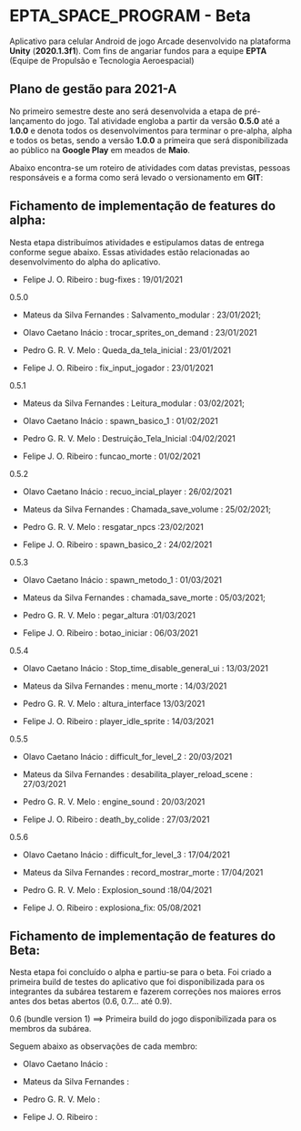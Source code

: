 # EPTA_SPACE_PROGRAM - Beta
Aplicativo para celular Android de jogo Arcade desenvolvido na plataforma **Unity** (**2020.1.3f1**). Com fins de angariar fundos para a equipe **EPTA** (Equipe de Propulsão e Tecnologia Aeroespacial)

## Plano de gestão para 2021-A
No primeiro semestre deste ano será desenvolvida a etapa de pré-lançamento do jogo. Tal atividade engloba a partir da versão **0.5.0** até a **1.0.0** e denota todos os desenvolvimentos para terminar o pre-alpha, alpha e todos os betas, sendo a versão **1.0.0** a primeira que será disponibilizada ao público na **Google Play** em meados de **Maio**.

Abaixo encontra-se um roteiro de atividades com datas previstas, pessoas responsáveis e a forma como será levado o versionamento em **GIT**:

## Fichamento de implementação de features do alpha:
Nesta etapa distribuímos atividades e estipulamos datas de entrega conforme segue abaixo. Essas atividades estão relacionadas ao desenvolvimento do alpha do aplicativo.

- Felipe J. O. Ribeiro : bug-fixes : 19/01/2021

0.5.0

- Mateus da Silva Fernandes : Salvamento_modular : 23/01/2021;

- Olavo Caetano Inácio : trocar_sprites_on_demand : 23/01/2021
 
- Pedro G. R. V. Melo : Queda_da_tela_inicial : 23/01/2021

- Felipe J. O. Ribeiro : fix_input_jogador : 23/01/2021

0.5.1

- Mateus da Silva Fernandes : Leitura_modular : 03/02/2021;

- Olavo Caetano Inácio : spawn_basico_1 : 01/02/2021

- Pedro G. R. V. Melo : Destruição_Tela_Inicial :04/02/2021

- Felipe J. O. Ribeiro : funcao_morte : 01/02/2021

0.5.2

- Olavo Caetano Inácio : recuo_incial_player : 26/02/2021

- Mateus da Silva Fernandes : Chamada_save_volume : 25/02/2021;

- Pedro G. R. V. Melo : resgatar_npcs :23/02/2021

- Felipe J. O. Ribeiro : spawn_basico_2 : 24/02/2021

0.5.3

- Olavo Caetano Inácio : spawn_metodo_1 : 01/03/2021

- Mateus da Silva Fernandes : chamada_save_morte : 05/03/2021;

- Pedro G. R. V. Melo : pegar_altura :01/03/2021

- Felipe J. O. Ribeiro : botao_iniciar : 06/03/2021

0.5.4

- Olavo Caetano Inácio : Stop_time_disable_general_ui : 13/03/2021

- Mateus da Silva Fernandes : menu_morte : 14/03/2021

- Pedro G. R. V. Melo : altura_interface 13/03/2021

- Felipe J. O. Ribeiro : player_idle_sprite : 14/03/2021

0.5.5

- Olavo Caetano Inácio : difficult_for_level_2 : 20/03/2021

- Mateus da Silva Fernandes : desabilita_player_reload_scene : 27/03/2021

- Pedro G. R. V. Melo : engine_sound : 20/03/2021

- Felipe J. O. Ribeiro : death_by_colide : 27/03/2021

0.5.6

- Olavo Caetano Inácio : difficult_for_level_3 : 17/04/2021

- Mateus da Silva Fernandes : record_mostrar_morte : 17/04/2021

- Pedro G. R. V. Melo : Explosion_sound :18/04/2021

- Felipe J. O. Ribeiro : explosiona_fix: 05/08/2021


## Fichamento de implementação de features do Beta:
Nesta etapa foi concluído o alpha e partiu-se para o beta. Foi criado a primeira build de testes do aplicativo que foi disponibilizada para os integrantes da subárea testarem e fazerem correções nos maiores erros antes dos betas abertos (0.6, 0.7... até 0.9).

0.6 (bundle version 1)  ==>  Primeira build do jogo disponibilizada para os membros da subárea.

Seguem abaixo as observações de cada membro:

- Olavo Caetano Inácio :

- Mateus da Silva Fernandes :

- Pedro G. R. V. Melo :

- Felipe J. O. Ribeiro :
